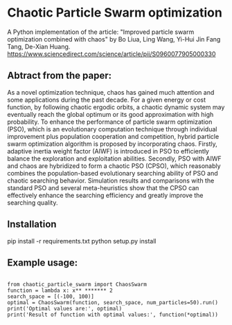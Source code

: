 # Chaotic Particle Swarm optimization

A Python implementation of the article: "Improved particle swarm optimization combined with chaos" by Bo Liua, Ling Wang, Yi-Hui Jin Fang Tang, De-Xian Huang. https://www.sciencedirect.com/science/article/pii/S0960077905000330

## Abtract from the paper:
As a novel optimization technique, chaos has gained much attention and some applications during the past decade. For a given energy or cost function, by following chaotic ergodic orbits, a chaotic dynamic system may eventually reach the global optimum or its good approximation with high probability. To enhance the performance of particle swarm optimization (PSO), which is an evolutionary computation technique through individual improvement plus population cooperation and competition, hybrid particle swarm optimization algorithm is proposed by incorporating chaos. Firstly, adaptive inertia weight factor (AIWF) is introduced in PSO to efficiently balance the exploration and exploitation abilities. Secondly, PSO with AIWF and chaos are hybridized to form a chaotic PSO (CPSO), which reasonably combines the population-based evolutionary searching ability of PSO and chaotic searching behavior. Simulation results and comparisons with the standard PSO and several meta-heuristics show that the CPSO can effectively enhance the searching efficiency and greatly improve the searching quality.

## Installation
pip install -r requirements.txt
python setup.py install

## Example usage:
<code>
from chaotic_particle_swarm import ChaosSwarm
function = lambda x: x** ******* 2
search_space = [(-100, 100)]
optimal = ChaosSwarm(function, search_space, num_particles=50).run()
print('Optimal values are:', optimal)
print('Result of function with optimal values:', function(*optimal))
</code>
